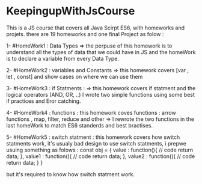 # KeepingupWithJsCourse

This is a JS course that covers all Java Scirpt ES6, with homeworks and projets. there are 19 homeworks and one final Project as folow :

1- #HomeWork1 : Data Types => the perpuse of this homework is to understand all the types of data that we could have in JS and the homeWork is to declare a variable from every Data Type.

2- #HomeWork2 : variables and Constants => this homework covers [var , let , const] and show cases on where we can use them

3- #HomeWork3 : if Statments : => this homework covers if statment and the logical operators (AND, OR, ..) I wrote two simple functions using some best if practices and Eror catching.

4- #HomeWork4 : functions : this homework coves functions : arrow functions , map, filter, reduce and other => I rewrote the two functions in the last homeWork to match ES6 standerds and best bractises.

5- #HomeWork5 : switch statment : this homework covers how switch statments work, it's usualy bad design to use switch statments, i prepwe usuing something as folows : 
    const obj = {
        value : function(){
            // code
            return data;
        },
        value1 : function(){
            // code
            return data;
        },
        value2 : function(){
            // code
            return data;
        }
    }

 but it's required to know how switch statment work.
